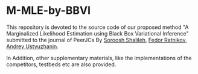 # M-MLE-by-BBVI

This repository is devoted to the source code of our proposed method
"A Marginalized Likelihood Estimation using Black Box Variational Inference" submitted to the journal of PeerJCs
By 
[Soroosh Shalileh](https://www.hse.ru/en/org/persons/316426865),
[Fedor Ratnikov](https://www.hse.ru/en/org/persons/174480967),
[Andrey Ustyuzhanin](https://www.hse.ru/en/staff/austyuzhanin).

In Addition, other supplementary materials, like the implementations of the competitors, testbeds etc are also provided.

